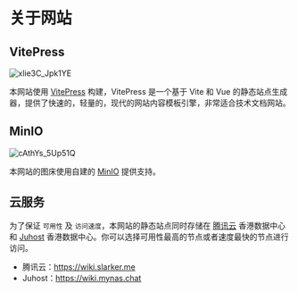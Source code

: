 # 关于网站

## VitePress

![xlie3C_Jpk1YE](https://img.slarker.me/blog/xlie3C_Jpk1YE.png)

本网站使用 [VitePress](https://vitepress.dev/) 构建，VitePress 是一个基于 Vite 和 Vue 的静态站点生成器，提供了快速的，轻量的，现代的网站内容模板引擎，非常适合技术文档网站。

## MinIO

![cAthYs_5Up51Q](https://img.slarker.me/blog/cAthYs_5Up51Q.png)

本网站的图床使用自建的 [MinIO](https://min.io/) 提供支持。

## 云服务

为了保证 `可用性` 及 `访问速度`，本网站的静态站点同时存储在 [腾讯云](https://cloud.tencent.com/) 香港数据中心和 [Juhost](https://members.juhost.com/aff.php?aff=142
) 香港数据中心。你可以选择可用性最高的节点或者速度最快的节点进行访问。

- 腾讯云：https://wiki.slarker.me
- Juhost：https://wiki.mynas.chat

